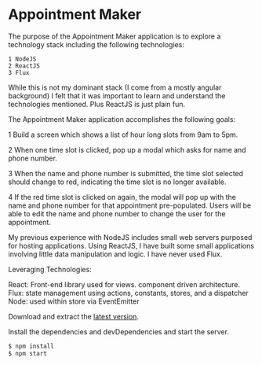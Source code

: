 # Appointment Maker


The purpose of the Appointment Maker application is to explore a technology stack including the following technologies:

    1 NodeJS
    2 ReactJS
    3 Flux


While this is not my dominant stack (I come from a mostly angular background) I felt that it was important to learn and understand the technologies mentioned. Plus ReactJS is just plain fun.

The Appointment Maker application accomplishes the following goals:

  1 Build a screen which shows a list of hour long slots from 9am to 5pm.

  2 When one time slot is clicked, pop up a modal which asks for name and phone number.

  3 When the name and phone number is submitted, the time slot selected should change to red, indicating the time slot is no longer available.

  4 If the red time slot is clicked on again, the modal will pop up with the name and phone number for that appointment pre-populated. Users will be able to edit the name and phone number to change the user for the appointment.

My previous experience with NodeJS includes small web servers purposed for hosting applications.
Using ReactJS, I have built some small applications involving little data manipulation and logic.
I have never used Flux.


Leveraging Technologies:

React: Front-end library used for views. component driven architecture.
Flux: state management using actions, constants, stores, and a dispatcher
Node: used within store via EventEmitter

Download and extract the [latest version](https://github.com/trcosner/AppointmentMaker).

Install the dependencies and devDependencies and start the server.

```sh
$ npm install
$ npm start
```
